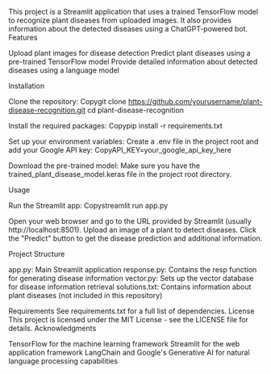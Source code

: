 This project is a Streamlit application that uses a trained TensorFlow model to recognize plant diseases from uploaded images. It also provides information about the detected diseases using a ChatGPT-powered bot.
Features

Upload plant images for disease detection
Predict plant diseases using a pre-trained TensorFlow model
Provide detailed information about detected diseases using a language model

Installation

Clone the repository:
Copygit clone https://github.com/yourusername/plant-disease-recognition.git
cd plant-disease-recognition

Install the required packages:
Copypip install -r requirements.txt

Set up your environment variables:
Create a .env file in the project root and add your Google API key:
CopyAPI_KEY=your_google_api_key_here

Download the pre-trained model:
Make sure you have the trained_plant_disease_model.keras file in the project root directory.

Usage

Run the Streamlit app:
Copystreamlit run app.py

Open your web browser and go to the URL provided by Streamlit (usually http://localhost:8501).
Upload an image of a plant to detect diseases.
Click the "Predict" button to get the disease prediction and additional information.

Project Structure

app.py: Main Streamlit application
response.py: Contains the resp function for generating disease information
vector.py: Sets up the vector database for disease information retrieval
solutions.txt: Contains information about plant diseases (not included in this repository)

Requirements
See requirements.txt for a full list of dependencies.
License
This project is licensed under the MIT License - see the LICENSE file for details.
Acknowledgments

TensorFlow for the machine learning framework
Streamlit for the web application framework
LangChain and Google's Generative AI for natural language processing capabilities